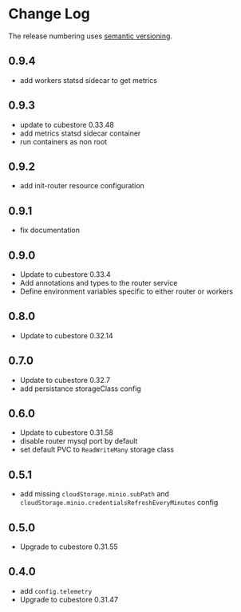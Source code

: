 # Change Log

The release numbering uses [semantic versioning](http://semver.org).

## 0.9.4

- add workers statsd sidecar to get metrics

## 0.9.3

- update to cubestore 0.33.48
- add metrics statsd sidecar container
- run containers as non root

## 0.9.2

- add init-router resource configuration

## 0.9.1

- fix documentation

## 0.9.0

- Update to cubestore 0.33.4
- Add annotations and types to the router service
- Define environment variables specific to either router or workers

## 0.8.0

- Update to cubestore 0.32.14

## 0.7.0

- Update to cubestore 0.32.7
- add persistance storageClass config

## 0.6.0

- Update to cubestore 0.31.58
- disable router mysql port by default
- set default PVC to `ReadWriteMany` storage class

## 0.5.1

- add missing `cloudStorage.minio.subPath` and `cloudStorage.minio.credentialsRefreshEveryMinutes` config

## 0.5.0

- Upgrade to cubestore 0.31.55

## 0.4.0

- add `config.telemetry`
- Upgrade to cubestore 0.31.47
